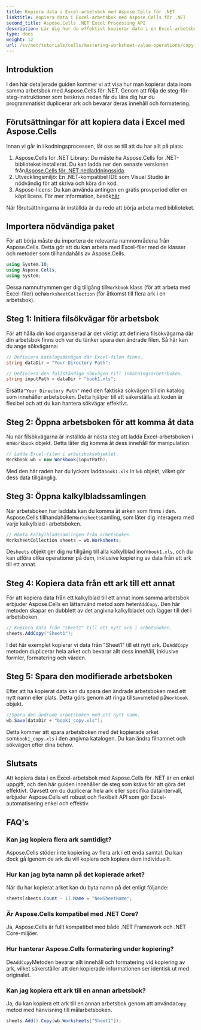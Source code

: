 ```yaml
---
title: Kopiera data i Excel-arbetsbok med Aspose.Cells för .NET
linktitle: Kopiera data i Excel-arbetsbok med Aspose.Cells för .NET
second_title: Aspose.Cells .NET Excel Processing API
description: Lär dig hur du effektivt kopierar data i en Excel-arbetsbok med Aspose.Cells för .NET. Följ den här steg-för-steg-guiden för att enkelt duplicera ark, överföra data och hantera Excel-filer med lätthet.
type: docs
weight: 12
url: /sv/net/tutorials/cells/mastering-worksheet-value-operations/copy-data-within-excel-workbook/
---
```

## Introduktion

I den här detaljerade guiden kommer vi att visa hur man kopierar data inom samma arbetsbok med Aspose.Cells för .NET. Genom att följa de steg-för-steg-instruktioner som beskrivs nedan får du lära dig hur du programmatiskt duplicerar ark och bevarar deras innehåll och formatering.

## Förutsättningar för att kopiera data i Excel med Aspose.Cells

Innan vi går in i kodningsprocessen, låt oss se till att du har allt på plats:

1. Aspose.Cells for .NET Library: Du måste ha Aspose.Cells for .NET-biblioteket installerat. Du kan ladda ner den senaste versionen från[Aspose.Cells för .NET nedladdningssida](https://releases.aspose.com/cells/net/).
2. Utvecklingsmiljö: En .NET-kompatibel IDE som Visual Studio är nödvändig för att skriva och köra din kod.
3.  Aspose-licens: Du kan använda antingen en gratis provperiod eller en köpt licens. För mer information, besök[här](https://purchase.aspose.com/temporary-license/).

När förutsättningarna är inställda är du redo att börja arbeta med biblioteket.

## Importera nödvändiga paket

För att börja måste du importera de relevanta namnområdena från Aspose.Cells. Detta gör att du kan arbeta med Excel-filer med de klasser och metoder som tillhandahålls av Aspose.Cells.

```csharp
using System.IO;
using Aspose.Cells;
using System;
```

 Dessa namnutrymmen ger dig tillgång till`Workbook` klass (för att arbeta med Excel-filer) och`WorksheetCollection` (för åtkomst till flera ark i en arbetsbok).

## Steg 1: Initiera filsökvägar för arbetsbok

För att hålla din kod organiserad är det viktigt att definiera filsökvägarna där din arbetsbok finns och var du tänker spara den ändrade filen. Så här kan du ange sökvägarna:

```csharp
// Definiera katalogsökvägen där Excel-filen finns.
string dataDir = "Your Directory Path";

// Definiera den fullständiga sökvägen till inmatningsarbetsboken.
string inputPath = dataDir + "book1.xls";
```

 Ersätta`"Your Directory Path"` med den faktiska sökvägen till din katalog som innehåller arbetsboken. Detta hjälper till att säkerställa att koden är flexibel och att du kan hantera sökvägar effektivt.

## Steg 2: Öppna arbetsboken för att komma åt data

 Nu när filsökvägarna är inställda är nästa steg att ladda Excel-arbetsboken i en`Workbook` objekt. Detta låter dig komma åt dess innehåll för manipulation.

```csharp
// Ladda Excel-filen i arbetsboksobjektet.
Workbook wb = new Workbook(inputPath);
```

 Med den här raden har du lyckats ladda`book1.xls` in i`wb` objekt, vilket gör dess data tillgänglig.

## Steg 3: Öppna kalkylbladssamlingen

 När arbetsboken har laddats kan du komma åt arken som finns i den. Aspose.Cells tillhandahåller`Worksheets`samling, som låter dig interagera med varje kalkylblad i arbetsboken.

```csharp
// Hämta kalkylbladssamlingen från arbetsboken.
WorksheetCollection sheets = wb.Worksheets;
```

 De`sheets` objekt ger dig nu tillgång till alla kalkylblad inom`book1.xls`, och du kan utföra olika operationer på dem, inklusive kopiering av data från ett ark till ett annat.

## Steg 4: Kopiera data från ett ark till ett annat

 För att kopiera data från ett kalkylblad till ett annat inom samma arbetsbok erbjuder Aspose.Cells en lättanvänd metod som heter`AddCopy`. Den här metoden skapar en dubblett av det angivna kalkylbladet och lägger till det i arbetsboken.

```csharp
// Kopiera data från "Sheet1" till ett nytt ark i arbetsboken.
sheets.AddCopy("Sheet1");
```

 I det här exemplet kopierar vi data från "Sheet1" till ett nytt ark. De`AddCopy` metoden duplicerar hela arket och bevarar allt dess innehåll, inklusive formler, formatering och värden.

## Steg 5: Spara den modifierade arbetsboken

 Efter att ha kopierat data kan du spara den ändrade arbetsboken med ett nytt namn eller plats. Detta görs genom att ringa till`Save`metod på`Workbook` objekt.

```csharp
//Spara den ändrade arbetsboken med ett nytt namn.
wb.Save(dataDir + "book1_copy.xls");
```

 Detta kommer att spara arbetsboken med det kopierade arket som`book1_copy.xls` i den angivna katalogen. Du kan ändra filnamnet och sökvägen efter dina behov.

## Slutsats

Att kopiera data i en Excel-arbetsbok med Aspose.Cells för .NET är en enkel uppgift, och den här guiden innehåller de steg som krävs för att göra det effektivt. Oavsett om du duplicerar hela ark eller specifika dataintervall, erbjuder Aspose.Cells ett robust och flexibelt API som gör Excel-automatisering enkel och effektiv.

## FAQ's

### Kan jag kopiera flera ark samtidigt?

Aspose.Cells stöder inte kopiering av flera ark i ett enda samtal. Du kan dock gå igenom de ark du vill kopiera och kopiera dem individuellt.

### Hur kan jag byta namn på det kopierade arket?

När du har kopierat arket kan du byta namn på det enligt följande:

```csharp
sheets[sheets.Count - 1].Name = "NewSheetName";
```

### Är Aspose.Cells kompatibel med .NET Core?

Ja, Aspose.Cells är fullt kompatibel med både .NET Framework och .NET Core-miljöer.

### Hur hanterar Aspose.Cells formatering under kopiering?

 De`AddCopy`Metoden bevarar allt innehåll och formatering vid kopiering av ark, vilket säkerställer att den kopierade informationen ser identisk ut med originalet.

### Kan jag kopiera ett ark till en annan arbetsbok?

 Ja, du kan kopiera ett ark till en annan arbetsbok genom att använda`Copy` metod med hänvisning till målarbetsboken.

```csharp
sheets.Add().Copy(wb.Worksheets["Sheet1"]);
```